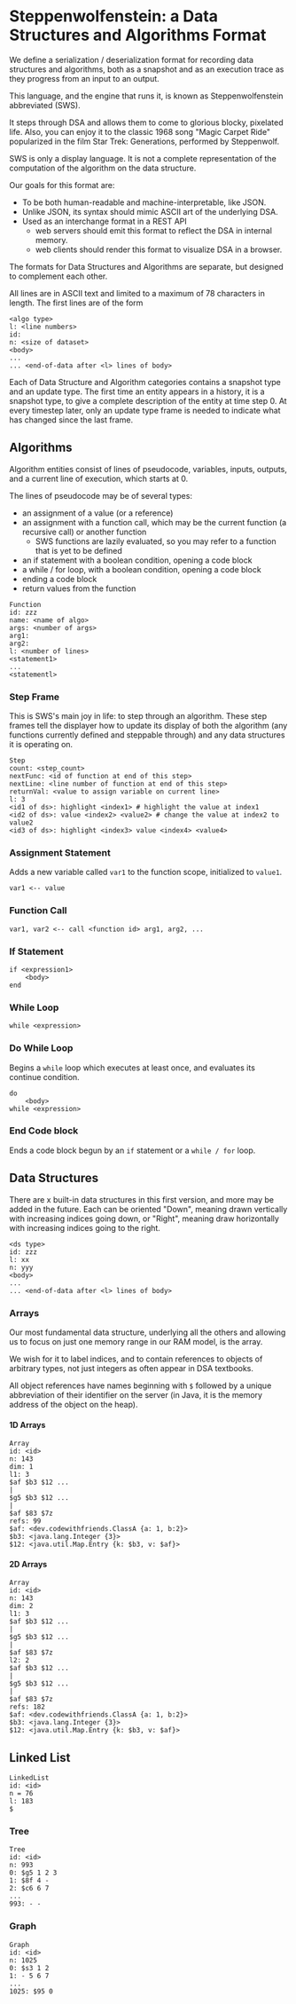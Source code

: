 # Steppenwolfenstein: a Data Structures and Algorithms Format 

We define a serialization / deserialization format for recording
data structures and algorithms, both as a snapshot and as an execution
trace as they progress from an input to an output.

This language, and the engine that runs it, is known as Steppenwolfenstein 
abbreviated (SWS).

It steps through DSA and allows them to come to glorious blocky, pixelated life.
Also, you can enjoy it to the classic 1968 song "Magic Carpet Ride" popularized
in the film Star Trek: Generations, performed by Steppenwolf.

SWS is only a display language. It is not a complete representation of the 
computation of the algorithm on the data structure.

Our goals for this format are:

* To be both human-readable and machine-interpretable, like JSON.
* Unlike JSON, its syntax should mimic ASCII art of the underlying DSA.
* Used as an interchange format in a REST API
  * web servers should emit this format to reflect the DSA in internal memory.
  * web clients should render this format to visualize DSA in a browser.

The formats for Data Structures and Algorithms are separate, but designed to complement
each other.

All lines are in ASCII text and limited to a maximum of 78 characters in length.
The first lines are of the form 

```
<algo type>
l: <line numbers>
id: 
n: <size of dataset>
<body>
...
... <end-of-data after <l> lines of body>
```

Each of Data Structure and Algorithm categories contains a snapshot type and an update type.
The first time an entity appears in a history, it is a snapshot type, to give a complete 
description of the entity at time step 0. At every timestep later, only an update type frame 
is needed to indicate what has changed since the last frame.

## Algorithms 

Algorithm entities consist of lines of pseudocode, variables, inputs, outputs, and a current 
line of execution, which starts at 0.

The lines of pseudocode may be of several types:
* an assignment of a value (or a reference)
* an assignment with a function call, which may be the current function (a recursive call) or another function 
  * SWS functions are lazily evaluated, so you may refer to a function that is yet to be defined
* an if statement with a boolean condition, opening a code block
* a while / for loop, with a boolean condition, opening a code block
* ending a code block
* return values from the function

```
Function
id: zzz 
name: <name of algo> 
args: <number of args>
arg1: 
arg2:
l: <number of lines>
<statement1>
...
<statementl>
```

### Step Frame

This is SWS's main joy in life: to step through an algorithm. 
These step frames tell the displayer how to update its display of both the
algorithm (any functions currently defined and steppable through)
and any data structures it is operating on.

```
Step
count: <step_count>
nextFunc: <id of function at end of this step>
nextLine: <line number of function at end of this step>
returnVal: <value to assign variable on current line>
l: 3 
<id1 of ds>: highlight <index1> # highlight the value at index1 
<id2 of ds>: value <index2> <value2> # change the value at index2 to value2
<id3 of ds>: highlight <index3> value <index4> <value4>
```
### Assignment Statement 

Adds a new variable called `var1` to the function scope, initialized to `value1`.

```
var1 <-- value 
```

### Function Call 

```
var1, var2 <-- call <function id> arg1, arg2, ...
```

### If Statement 

```
if <expression1> 
    <body>
end
```

### While Loop 

```
while <expression>
```

### Do While Loop

Begins a `while` loop which executes at least once, and evaluates its continue condition.

```
do 
    <body>
while <expression>
```

### End Code block

Ends a code block begun by an `if` statement or a `while / for` loop.

## Data Structures

There are x built-in data structures in this first version, and more may be added
in the future. Each can be oriented "Down", meaning drawn vertically with increasing indices
going down, or "Right", meaning draw horizontally with increasing indices going to the right.

```
<ds type>
id: zzz
l: xx
n: yyy
<body>
...
... <end-of-data after <l> lines of body>
```

### Arrays

Our most fundamental data structure, underlying all the others and allowing
us to focus on just one memory range in our RAM model, is the array.

We wish for it to label indices, and to contain references to objects of
arbitrary types, not just integers as often appear in DSA textbooks.

All object references have names beginning with `$` followed by a unique abbreviation
of their identifier on the server (in Java, it is the memory address of the object on the heap).

#### 1D Arrays

```
Array
id: <id>
n: 143
dim: 1
l1: 3
$af $b3 $12 ...                                                              | 
$g5 $b3 $12 ...                                                              | 
$af $83 $7z
refs: 99
$af: <dev.codewithfriends.ClassA {a: 1, b:2}>
$b3: <java.lang.Integer {3}>
$12: <java.util.Map.Entry {k: $b3, v: $af}>
```

#### 2D Arrays

```
Array
id: <id>
n: 143
dim: 2
l1: 3
$af $b3 $12 ...                                                              | 
$g5 $b3 $12 ...                                                              | 
$af $83 $7z
l2: 2 
$af $b3 $12 ...                                                              | 
$g5 $b3 $12 ...                                                              | 
$af $83 $7z
refs: 182
$af: <dev.codewithfriends.ClassA {a: 1, b:2}>
$b3: <java.lang.Integer {3}>
$12: <java.util.Map.Entry {k: $b3, v: $af}>
```

## Linked List

```
LinkedList
id: <id>
n = 76
l: 183 
$
```

### Tree

```
Tree
id: <id>
n: 993 
0: $g5 1 2 3 
1: $8f 4 -
2: $c6 6 7
...
993: - -
```

### Graph

```
Graph 
id: <id>
n: 1025
0: $s3 1 2 
1: - 5 6 7 
...
1025: $95 0
```
